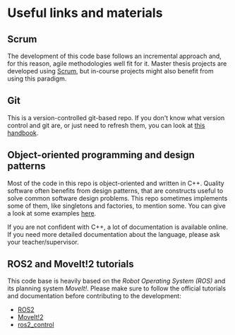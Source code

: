 # Useful links and materials

## Scrum

The development of this code base follows an incremental approach and, for this reason, agile methodologies well fit for it.
Master thesis projects are developed using [Scrum](https://www.scrumguides.org/scrum-guide.html), but in-course projects might also benefit from using this paradigm.

## Git

This is a version-controlled git-based repo.
If you don't know what version control and git are, or just need to refresh them, you can look at [this handbook](https://guides.github.com/introduction/git-handbook/).

## Object-oriented programming and design patterns

Most of the code in this repo is object-oriented and written in C++.
Quality software often benefits from design patterns, that are constructs useful to solve common software design problems.
This repo sometimes implements some of them, like singletons and factories, to mention some.
You can give a look at some examples [here](https://refactoring.guru/design-patterns/cpp).

If you are not confident with C++, a lot of documentation is available online.
If you need more detailed documentation about the language, please ask your teacher/supervisor.

## ROS2 and MoveIt!2 tutorials

This code base is heavily based on the *Robot Operating System (ROS)* and its planning system *MoveIt!*.
Please make sure to follow the official tutorials and documentation before contributing to the development:

* [ROS2](https://docs.ros.org/en/humble/Tutorials.html)
* [MoveIt!2](https://moveit.picknik.ai/main/doc/tutorials/tutorials.html)
* [ros2_control](https://control.ros.org/master/index.html)
